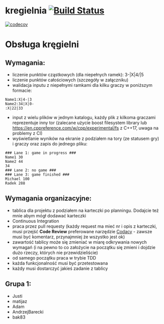 # kregielnia [![Build Status](https://www.travis-ci.org/gorral/kregielnia.svg?branch=master)](https://www.travis-ci.org/gorral/kregielnia)
[![codecov](https://codecov.io/gh/gorral/kregielnia/branch/master/graph/badge.svg)](https://codecov.io/gh/gorral/kregielnia)

Obsługa kręgielni
========================
Wymagania:
----------------------------------------
- liczenie punktów cząstkowych (dla niepełnych ramek): 3-|X|4/|5
- liczenie punktów całościowych (szczegóły w załączniku)
- walidacja inputu z niepełnymi ramkami dla kilku graczy w poniższym formacie:
~~~~~~
Name1:X|4-|3
Name2:34|X|0-
:X|22|33
~~~~~~
- input z wielu plików w jednym katalogu, każdy plik z kilkoma graczami reprezentuje inny tor (zalecane użycie boost filesystem library lub https://en.cppreference.com/w/cpp/experimental/fs z C++17, uwaga na problemy z CI)
- wyświetlanie wyników na ekranie z podziałem na tory (ze statusem gry) i graczy oraz zapis do jednego pliku:
~~~~~~
### Lane 1: game in progress ###
Name1 30
Name2 44
34
### Lane 2: no game ###
### Lane 3: game finished ###
Michael 100
Radek 288
~~~~~~

Wymagania organizacyjne:
---------------------------------------------
- tablica dla projektu z podziałem na karteczki po planningu. Dodajcie też mnie abym mógł dodawać karteczki
- Continuous Integration
- praca przez pull requesty (każdy request ma mieć nr i opis z karteczki, musi przejść **Code Review** preferowane narzędzie [Codacy](https://www.codacy.com/) - zawsze musi być komentarz, przynajmniej że wszystko jest ok)
- zawartość tablicy może się zmieniać w miarę odkrywania nowych wymagań (i na pewno to co założycie na początku się zmieni i dojdzie dużo rzeczy, których nie przewidzieliście)
- od samego początku praca w trybie TDD
- każda funkcjonalność musi być przetestowana
- każdy musi dostarczyć jakieś zadanie z tablicy

Grupa 1:
------
- Justi
- matijaz
- Adam
- AndrzejBarecki
- bak83

